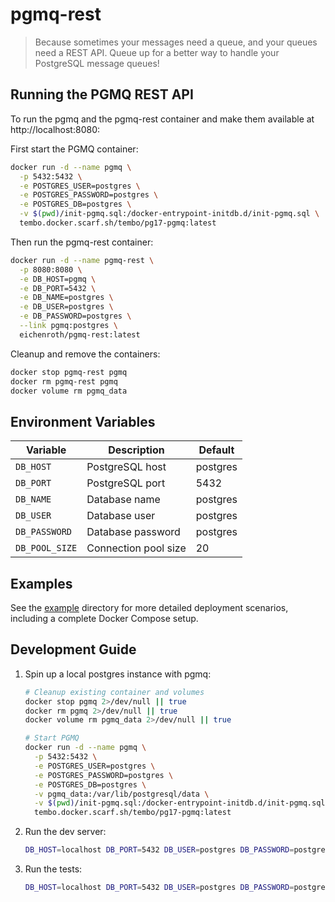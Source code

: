 # pgmq-rest

> Because sometimes your messages need a queue, and your queues need a REST API. Queue up for a better way to handle your PostgreSQL message queues!

## Running the PGMQ REST API

To run the pgmq and the pgmq-rest container and make them available at http://localhost:8080:

First start the PGMQ container:

```bash
docker run -d --name pgmq \
  -p 5432:5432 \
  -e POSTGRES_USER=postgres \
  -e POSTGRES_PASSWORD=postgres \
  -e POSTGRES_DB=postgres \
  -v $(pwd)/init-pgmq.sql:/docker-entrypoint-initdb.d/init-pgmq.sql \
  tembo.docker.scarf.sh/tembo/pg17-pgmq:latest
```

Then run the pgmq-rest container:

```bash
docker run -d --name pgmq-rest \
  -p 8080:8080 \
  -e DB_HOST=pgmq \
  -e DB_PORT=5432 \
  -e DB_NAME=postgres \
  -e DB_USER=postgres \
  -e DB_PASSWORD=postgres \
  --link pgmq:postgres \
  eichenroth/pgmq-rest:latest
```

Cleanup and remove the containers:

```bash
docker stop pgmq-rest pgmq
docker rm pgmq-rest pgmq
docker volume rm pgmq_data
```

## Environment Variables

| Variable | Description | Default |
|----------|-------------|---------|
| `DB_HOST` | PostgreSQL host | postgres |
| `DB_PORT` | PostgreSQL port | 5432 |
| `DB_NAME` | Database name | postgres |
| `DB_USER` | Database user | postgres |
| `DB_PASSWORD` | Database password | postgres |
| `DB_POOL_SIZE` | Connection pool size | 20 |

## Examples

See the [example](./example) directory for more detailed deployment scenarios, including a complete Docker Compose setup.

## Development Guide

1. Spin up a local postgres instance with pgmq:
    ```bash
    # Cleanup existing container and volumes
    docker stop pgmq 2>/dev/null || true
    docker rm pgmq 2>/dev/null || true
    docker volume rm pgmq_data 2>/dev/null || true

    # Start PGMQ
    docker run -d --name pgmq \
      -p 5432:5432 \
      -e POSTGRES_USER=postgres \
      -e POSTGRES_PASSWORD=postgres \
      -e POSTGRES_DB=postgres \
      -v pgmq_data:/var/lib/postgresql/data \
      -v $(pwd)/init-pgmq.sql:/docker-entrypoint-initdb.d/init-pgmq.sql \
      tembo.docker.scarf.sh/tembo/pg17-pgmq:latest
    ```

2. Run the dev server:
    ```bash
    DB_HOST=localhost DB_PORT=5432 DB_USER=postgres DB_PASSWORD=postgres DB_NAME=postgres DB_POOL_SIZE=20 bun dev
    ```

3. Run the tests:
    ```bash
    DB_HOST=localhost DB_PORT=5432 DB_USER=postgres DB_PASSWORD=postgres DB_NAME=postgres DB_POOL_SIZE=20 bun test
    ```
